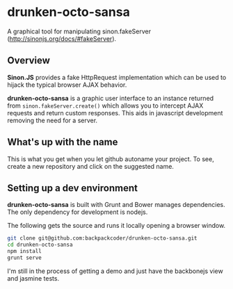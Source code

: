 # drunken-octo-sansa
A graphical tool for manipulating sinon.fakeServer (http://sinonjs.org/docs/#fakeServer). 

## Overview

**Sinon.JS** provides a fake HttpRequest implementation which can be used to hijack the typical browser AJAX behavior.

**drunken-octo-sansa** is a graphic user interface to an instance returned from `sinon.fakeServer.create()` which allows 
you to intercept AJAX requests and return custom responses.  This aids in javascript development removing the need for
a server.

## What's up with the name

This is what you get when you let github autoname your project.  To see, create a new repository and click on the 
suggested name.

## Setting up a dev environment

**drunken-octo-sansa** is built with Grunt and Bower manages dependencies.  The only dependency for development is
nodejs.

The following gets the source and runs it locally opening a browser window.
```bash
git clone git@github.com:backpackcoder/drunken-octo-sansa.git
cd drunken-octo-sansa
npm install
grunt serve
```

I'm still in the process of getting a demo and just have the backbonejs view and jasmine tests.
